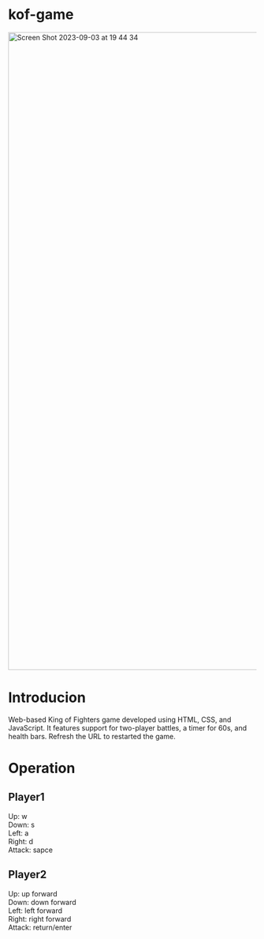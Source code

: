 # kof-game
<img width="1292" alt="Screen Shot 2023-09-03 at 19 44 34" src="https://github.com/camillejungmun/kof-game/assets/141285373/8344cc4f-4756-4240-b4de-25b1b07110ae">

# Introducion
Web-based King of Fighters game developed using HTML, CSS, and JavaScript. It features support for two-player battles, a timer for 60s, and health bars. Refresh the URL to restarted the game.

# Operation
## Player1
 Up: w  
 Down: s  
 Left: a  
 Right: d  
 Attack: sapce  

 ## Player2
 Up: up forward  
 Down: down forward  
 Left: left forward  
 Right: right forward  
 Attack: return/enter  
